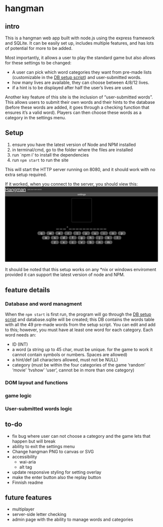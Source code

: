 # hangman
## intro
This is a hangman web app built with node.js using the express framework and SQLite. It can be easily set up, includes multiple features, and has lots of potential for more to be added.

Most importantly, it allows a user to play the standard game but also allows for these settings to be changed:
* A user can pick which word categories they want from pre-made lists (customizable in the [DB setup script](./migrations-sqlite/001-initial.sql)) and user-submitted words.
* how many lives are available, they can choose between 4/8/12 lives.
* if a hint is to be displayed after half the user’s lives are used.

Another key feature of this site is the inclusion of “user-submitted words”. This allows users to submit their own words and their hints to the database (before these words are added, it goes through a checking function that ensures it’s a valid word). Players can then choose these words as a category in the settings menu.
## Setup
1. ensure you have the latest version of Node and NPM installed
2. in terminal/cmd, go to the folder where the files are installed
3. run `npm i’ to install the dependencies 
4. run `npm start` to run the site

This will start the HTTP server running on 8080, and it should work with no extra setup required.

If it worked, when you connect to the server, you should view this:
![an image of the hangman game](./readme_assets/expected-output.png)

It should be noted that this setup works on any *nix or windows enviroment provided it can support the latest version of node and NPM. 
## feature details
### Database and word managment
When the `npm start` is first run, the program will go through the [DB setup script](./migrations-sqlite/001-initial.sql) and database.sqlite will be created; this DB contains the words table with all the 49 pre-made words from the setup script. You can edit and add to this; however, you must have at least one word for each category. Each word needs an:
* ID (INT)
* a word (a string up to 45 char, must be unique. for the game to work it cannot contain symbols or numbers. Spaces are allowed)
* a hint/def (all characters allowed, must not be NULL)
* category (must be within the four categories of the game ‘random’ ‘movie’ ‘tvshow’ ‘user’, cannot be in more than one category)

### DOM layout and functions 
### game logic
### User-submitted words logic
## to-do
* fix bug where user can not choose a category and the game lets that happen but will break
* ability to exit the settings menu
* Change hangman PNG to canvas or SVG
* accessibility
  * wai-aria
  * alt tag
* update responsive styling for setting overlay
* make the enter button also the replay button
* Finnish readme
## future features
* multiplayer
* server-side letter checking
* admin page with the ability to manage words and categories


